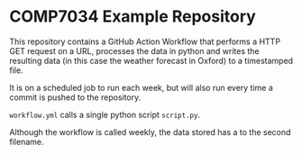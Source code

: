 # COMP7034 Example Repository

This repository contains a GitHub Action Workflow that performs a HTTP GET request on a URL, 
processes the data in python and writes the resulting data (in this case the weather forecast in Oxford) to a timestamped file.

It is on a scheduled job to run each week, but will also run every time a commit is pushed to the repository. 

`workflow.yml` calls a single python script `script.py`.

Although the workflow is called weekly, the data stored has a to the second filename.
